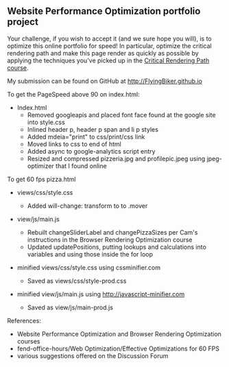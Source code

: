 ## Website Performance Optimization portfolio project

Your challenge, if you wish to accept it (and we sure hope you will), is to optimize this online portfolio for speed!
In particular, optimize the critical rendering path and make this page render as quickly as possible by applying the techniques you've picked up in the [Critical Rendering Path course](https://www.udacity.com/course/ud884).

My submission can be found on GitHub at http://FlyingBiker.github.io

To get the PageSpeed above 90 on index.html:
- Index.html
  - Removed googleapis and placed font face found at the google site into style.css
  - Inlined header p, header p span and li p styles
  - Added mdeia="print" to css/print/css link
  - Moved links to css to end of html
  - Added async to google-analytics script entry
  - Resized and compressed pizzeria.jpg and profilepic.jpeg using jpeg-optimizer that I found online

To get 60 fps pizza.html
- views/css/style.css
  - Added will-change: transform to to .mover

- view/js/main.js
  - Rebuilt changeSliderLabel and changePizzaSizes per Cam's instructions in the Browser Rendering Optimization course
  - Updated updatePositions, putting lookups and calculations into variables and using those inside the for loop

- minified views/css/style.css using cssminifier.com
  - Saved as views/css/style-prod.css
- minified view/js/main.js using http://javascript-minifier.com
  - Saved as view/js/main-prod.js


References:
- Website Performance Optimization and Browser Rendering Optimization courses
- fend-office-hours/Web Optimization/Effective Optimizations for 60 FPS
- various suggestions offered on the Discussion Forum